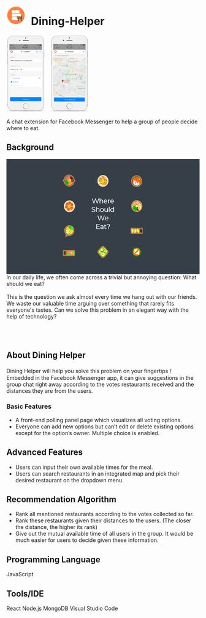 # <img src="https://github.com/shengzheyang/Dining-Helper/blob/master/images/logo.png" width="50" height="50">&ensp;Dining-Helper

<img src="https://github.com/shengzheyang/Dining-Helper/blob/master/images/01.png" width="100" height="200">&ensp;&ensp;<img src="https://github.com/shengzheyang/Dining-Helper/blob/master/images/02.png" width="100" height="200">

A chat extension for Facebook Messenger to help a group of people decide where to eat.

## Background
<img align="right" src="https://github.com/shengzheyang/Dining-Helper/blob/master/images/wswe2.png" width="534" height="300">
<div width="100">
In our daily life, we often come across a trivial but annoying question: What should we eat?<br /><br />
This is the question we ask almost every time we hang out with our friends. We waste our valuable time arguing over something that rarely fits everyone's tastes. Can we solve this problem in an elegant way with the help of technology?<br /><br /><br /><br /></div>

## About Dining Helper

Dining Helper will help you solve this problem on your fingertips！Embedded in the Facebook Messenger app, it can give suggestions in the group chat right away according to the votes restaurants received and the distances they are from the users.

### Basic Features
- A front-end polling panel page which visualizes all voting options.
- Everyone can add new options but can’t edit or delete existing options except for the option’s owner. Multiple choice is enabled. 

## Advanced Features
- Users can input their own available times for the meal.
- Users can search restaurants in an integrated map and pick their desired restaurant on the dropdown menu.

## Recommendation Algorithm
- Rank all mentioned restaurants according to the votes collected so far.
- Rank these restaurants given their distances to the users. (The closer the distance, the higher its rank)
- Give out the mutual available time of all users in the group.
It would be much easier for users to decide given these information. 

## Programming Language
JavaScript

## Tools/IDE
React    Node.js    MongoDB    Visual Studio Code
